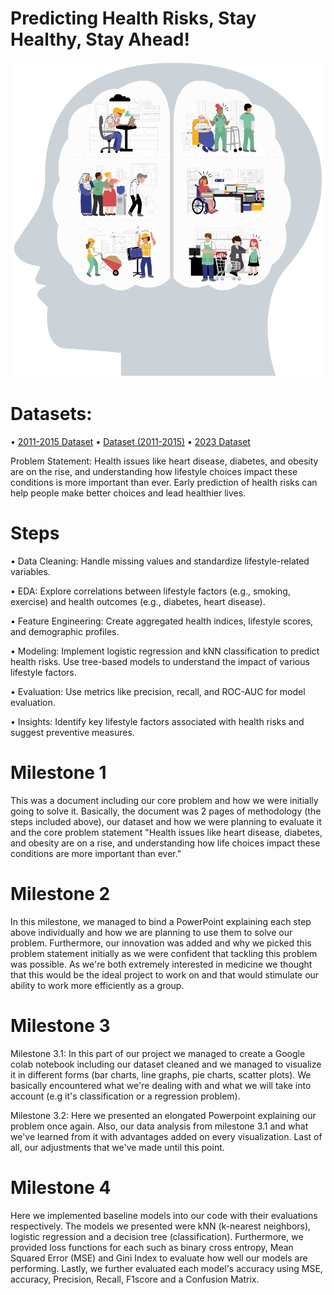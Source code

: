 # Predicting Health Risks, Stay Healthy, Stay Ahead!

![img alt](https://github.com/Melina28072010/Predicting-Health-Risks-Stay-Healthy-Stay-Ahead/blob/8ec6a09b212ec41be9cc48bd719667346d04de25/Image%20of%20Health%20Risks.gif)
# Datasets:
• [2011-2015 Dataset](https://www.kaggle.com/datasets/cdc/behavioral-risk-factor-surveillance-system)
• [Dataset (2011-2015)](https://drive.google.com/drive/folders/1Xa3b5MWPIY7AbvxB_XqfZ52hKZ5g5nko?usp=sharing)
• [2023 Dataset](https://www.cdc.gov/brfss/annual_data/annual_data.htm)

Problem Statement: Health issues like heart disease, diabetes, and obesity are on the rise, and understanding how lifestyle choices impact these conditions is more important than ever. Early prediction of health risks can help people make better choices and lead healthier lives.



# Steps
• Data Cleaning: Handle missing values and standardize lifestyle-related variables.

• EDA: Explore correlations between lifestyle factors (e.g., smoking, exercise) and health outcomes (e.g., diabetes, heart disease).

• Feature Engineering: Create aggregated health indices, lifestyle scores, and demographic profiles.

• Modeling:
Implement logistic regression and kNN classification to predict health risks.
Use tree-based models to understand the impact of various lifestyle factors.

• Evaluation: Use metrics like precision, recall, and ROC-AUC for model evaluation.

• Insights: Identify key lifestyle factors associated with health risks and suggest preventive measures.

# Milestone 1
This was a document including our core problem and how we were initially going to solve it.
Basically, the document was 2 pages of methodology (the steps included above), our dataset and how we were planning to evaluate it
and the core problem statement "Health issues like heart disease, diabetes, and obesity are on a rise, 
and understanding how life choices impact these conditions are more important than ever."

# Milestone 2
In this milestone, we managed to bind a PowerPoint explaining each step above individually and how we are planning to use them to solve our problem.
Furthermore, our innovation was added and why we picked this problem statement initially as we were confident that tackling this problem was possible.
As we're both extremely interested in medicine we thought that this would be the ideal project to work on and that would stimulate our ability to work
more efficiently as a group.

# Milestone 3
Milestone 3.1: In this part of our project we managed to create a Google colab notebook including our dataset cleaned and we managed to visualize it in different forms
(bar charts, line graphs, pie charts, scatter plots). We basically encountered what we're dealing with and what we will take into account (e.g it's classification
or a regression problem).

Milestone 3.2: Here we presented an elongated Powerpoint explaining our problem once again. Also, our data analysis from milestone 3.1 and what we've learned from it with advantages added on every visualization. Last of all, our adjustments that we've made until this point.

# Milestone 4
Here we implemented baseline models into our code with their evaluations respectively. The models we presented were kNN (k-nearest neighbors), logistic regression and a decision tree (classification). Furthermore, we provided loss functions for each such as binary cross entropy, Mean Squared Error (MSE) and Gini Index to evaluate how well our models are performing. Lastly, we further evaluated each model's accuracy using MSE, accuracy, Precision, Recall, F1score and a Confusion Matrix.
